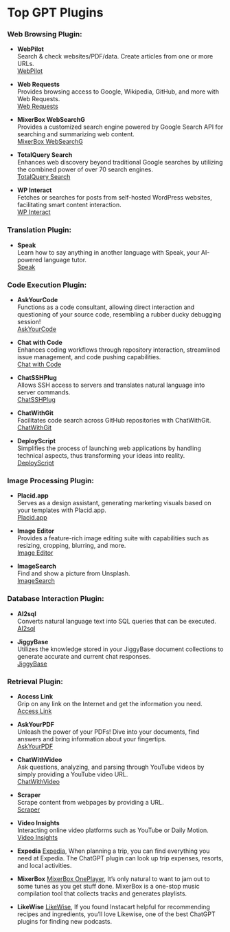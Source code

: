 # Top GPT Plugins

### Web Browsing Plugin:
- **WebPilot**  
   Search & check websites/PDF/data. Create articles from one or more URLs.  
   [WebPilot](https://openai.com/waitlist/plugins)
   
- **Web Requests**  
   Provides browsing access to Google, Wikipedia, GitHub, and more with Web Requests.  
   [Web Requests](https://chat.openai.com/)
   
- **MixerBox WebSearchG**  
   Provides a customized search engine powered by Google Search API for searching and summarizing web content.  
   [MixerBox WebSearchG](https://chat.openai.com/)
   
- **TotalQuery Search**  
   Enhances web discovery beyond traditional Google searches by utilizing the combined power of over 70 search engines.  
   [TotalQuery Search](https://chat.openai.com/)
   
- **WP Interact**  
   Fetches or searches for posts from self-hosted WordPress websites, facilitating smart content interaction.  
   [WP Interact](https://chat.openai.com/)

### Translation Plugin:
- **Speak**  
   Learn how to say anything in another language with Speak, your AI-powered language tutor.  
   [Speak](https://chat.openai.com/)

### Code Execution Plugin:
- **AskYourCode**  
   Functions as a code consultant, allowing direct interaction and questioning of your source code, resembling a rubber ducky debugging session!  
   [AskYourCode](https://chat.openai.com/)
   
- **Chat with Code**  
   Enhances coding workflows through repository interaction, streamlined issue management, and code pushing capabilities.  
   [Chat with Code](https://chat.openai.com/)
   
- **ChatSSHPlug**  
   Allows SSH access to servers and translates natural language into server commands.  
   [ChatSSHPlug](https://chat.openai.com/)
   
- **ChatWithGit**  
   Facilitates code search across GitHub repositories with ChatWithGit.  
   [ChatWithGit](https://chat.openai.com/)
   
- **DeployScript**  
   Simplifies the process of launching web applications by handling technical aspects, thus transforming your ideas into reality.  
   [DeployScript](https://chat.openai.com/)

### Image Processing Plugin:
- **Placid.app**  
   Serves as a design assistant, generating marketing visuals based on your templates with Placid.app.  
   [Placid.app](https://chat.openai.com/)
   
- **Image Editor**  
   Provides a feature-rich image editing suite with capabilities such as resizing, cropping, blurring, and more.  
   [Image Editor](https://chat.openai.com/)
   
- **ImageSearch**  
   Find and show a picture from Unsplash.  
   [ImageSearch](https://chat.openai.com/)

### Database Interaction Plugin:
- **AI2sql**  
   Converts natural language text into SQL queries that can be executed.  
   [AI2sql](https://chat.openai.com/)
   
- **JiggyBase**  
   Utilizes the knowledge stored in your JiggyBase document collections to generate accurate and current chat responses.  
   [JiggyBase](https://chat.openai.com/)

### Retrieval Plugin:
- **Access Link**  
   Grip on any link on the Internet and get the information you need.  
   [Access Link](https://chat.openai.com/)
   
- **AskYourPDF**  
   Unleash the power of your PDFs! Dive into your documents, find answers and bring information about your fingertips.  
   [AskYourPDF](https://chat.openai.com/)
   
- **ChatWithVideo**  
   Ask questions, analyzing, and parsing through YouTube videos by simply providing a YouTube video URL.  
   [ChatWithVideo](https://chat.openai.com/)
   
- **Scraper**  
   Scrape content from webpages by providing a URL.  
   [Scraper](https://chat.openai.com/)
   
- **Video Insights**  
   Interacting online video platforms such as YouTube or Daily Motion.  
   [Video Insights](https://chat.openai.com/)

- **Expedia**
   [Expedia](https://www.expedia.com), When planning a trip, you can find everything you need at Expedia. The ChatGPT plugin can look up trip expenses, resorts, and local activities.

- **MixerBox**
   [MixerBox OnePlayer](https://www.mixerbox.com), It’s only natural to want to jam out to some tunes as you get stuff done. MixerBox is a one-stop music compilation tool that collects tracks and generates playlists.

- **LikeWise**
   [LikeWise](https://www.likewise.com), If you found Instacart helpful for recommending recipes and ingredients, you’ll love Likewise, one of the best ChatGPT plugins for finding new podcasts.
